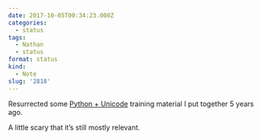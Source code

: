 ```yaml
---
date: 2017-10-05T00:34:23.000Z
categories:
  - status
tags:
  - Nathan
  - status
format: status
kind:
  - Note
slug: '2818'
---
```

Resurrected some [Python + Unicode](http://static.yergler.net/bytes-chars-codecs-strings/)
training material I put together 5 years ago.

A little scary that it’s still mostly relevant.